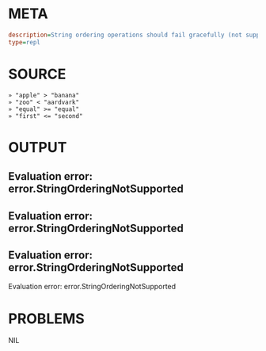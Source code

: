 # META
~~~ini
description=String ordering operations should fail gracefully (not supported)
type=repl
~~~
# SOURCE
~~~roc
» "apple" > "banana"
» "zoo" < "aardvark"
» "equal" >= "equal"
» "first" <= "second"
~~~
# OUTPUT
Evaluation error: error.StringOrderingNotSupported
---
Evaluation error: error.StringOrderingNotSupported
---
Evaluation error: error.StringOrderingNotSupported
---
Evaluation error: error.StringOrderingNotSupported
# PROBLEMS
NIL

